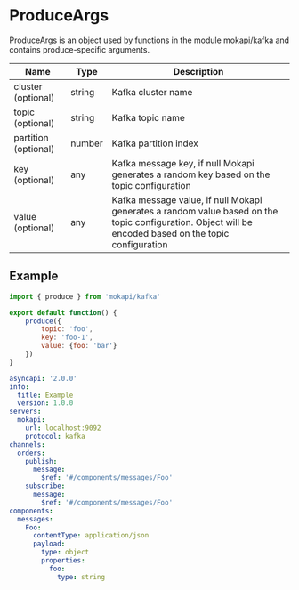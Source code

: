 # ProduceArgs

ProduceArgs is an object used by functions in the module mokapi/kafka 
and contains produce-specific arguments.

| Name                 | Type   | Description                                                                                                                                            |
|----------------------|--------|--------------------------------------------------------------------------------------------------------------------------------------------------------|
| cluster (optional)   | string | Kafka cluster name                                                                                                                                     |
| topic (optional)     | string | Kafka topic name                                                                                                                                       |
| partition (optional) | number | Kafka partition index                                                                                                                                  |
| key (optional)       | any    | Kafka message key, if null Mokapi generates a random key based on the topic configuration                                                              |
| value (optional)     | any    | Kafka message value, if null Mokapi generates a random value based on the topic configuration. Object will be encoded based on the topic configuration |

## Example

```javascript tab=kafka.js
import { produce } from 'mokapi/kafka'

export default function() {
    produce({
        topic: 'foo',
        key: 'foo-1',
        value: {foo: 'bar'}
    })
}
```

```yaml tab=kafka.yaml
asyncapi: '2.0.0'
info:
  title: Example
  version: 1.0.0
servers:
  mokapi:
    url: localhost:9092
    protocol: kafka
channels:
  orders:
    publish:
      message:
        $ref: '#/components/messages/Foo'
    subscribe:
      message:
        $ref: '#/components/messages/Foo'
components:
  messages:
    Foo:
      contentType: application/json
      payload:
        type: object
        properties:
          foo:
            type: string
```